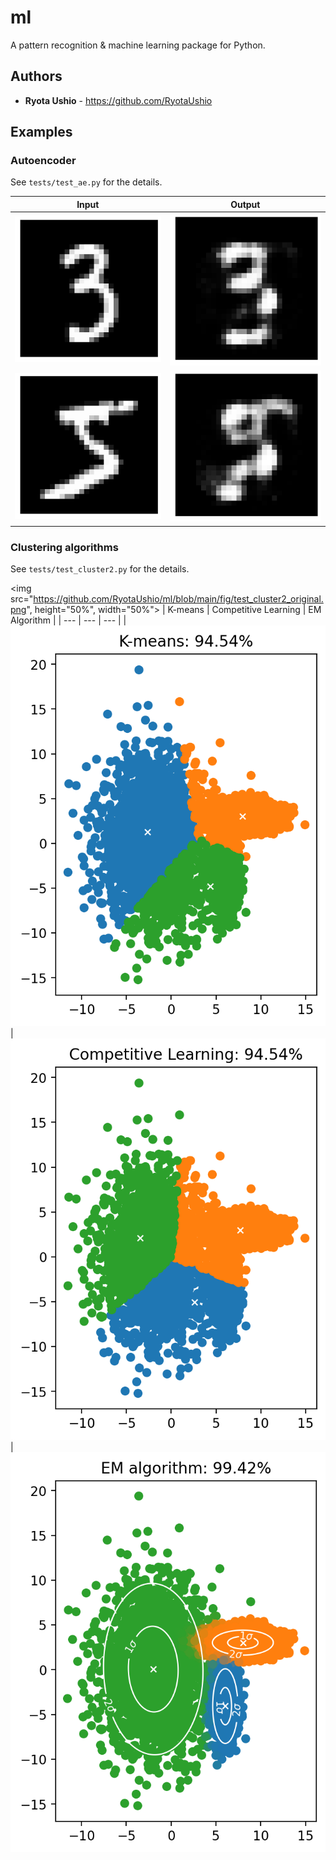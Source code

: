 # ml
A pattern recognition & machine learning package for Python.

## Authors
* **Ryota Ushio** - https://github.com/RyotaUshio

## Examples
### Autoencoder
See `tests/test_ae.py` for the details.

| Input | Output | 
| --- | ---|
![](https://github.com/RyotaUshio/ml/blob/main/fig/ae_original3.png) | ![](https://github.com/RyotaUshio/ml/blob/main/fig/ae_restored3.png)
![](https://github.com/RyotaUshio/ml/blob/main/fig/ae_original5.png) | ![](https://github.com/RyotaUshio/ml/blob/main/fig/ae_restored5.png)

### Clustering algorithms
See `tests/test_cluster2.py` for the details.

<img src="https://github.com/RyotaUshio/ml/blob/main/fig/test_cluster2_original.png", height="50%", width="50%"\>
| K-means | Competitive Learning | EM Algorithm |
| --- | --- | --- |
| ![](https://github.com/RyotaUshio/ml/blob/main/fig/test_cluster2_kmeans.png) | ![](https://github.com/RyotaUshio/ml/blob/main/fig/test_cluster2_competitive.png) | ![](https://github.com/RyotaUshio/ml/blob/main/fig/test_cluster2_em.png)
